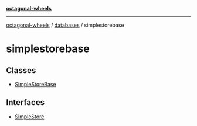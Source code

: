 [**octagonal-wheels**](../../README.md)

***

[octagonal-wheels](../../modules.md) / [databases](../README.md) / simplestorebase

# simplestorebase

## Classes

- [SimpleStoreBase](SimpleStoreBase/README.md)

## Interfaces

- [SimpleStore](SimpleStore/README.md)
